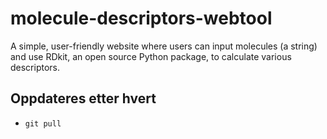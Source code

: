# molecule-descriptors-webtool
A simple, user-friendly website where users can input molecules (a string) and use RDkit, an open source Python package, to calculate various descriptors.

## Oppdateres etter hvert
- ```git pull```
